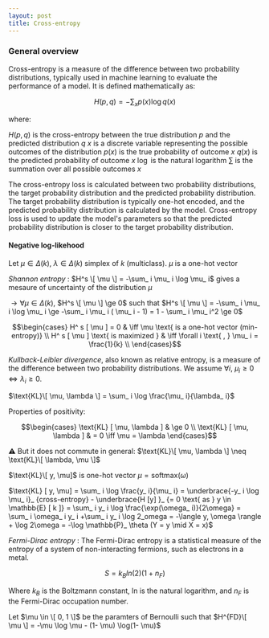 ```yaml
---
layout: post
title: Cross-entropy
---
```


### General overview

Cross-entropy is a measure of the difference between two probability distributions, typically used in machine learning to evaluate the performance of a model. It is defined mathematically as:

$$H(p, q) = -\sum_{x} p(x) \log q(x)$$

where:

$H(p, q)$ is the cross-entropy between the true distribution $p$ and the predicted distribution $q$
$x$ is a discrete variable representing the possible outcomes of the distribution
$p(x)$ is the true probability of outcome $x$
$q(x)$ is the predicted probability of outcome $x$
$\log$ is the natural logarithm
$\sum$ is the summation over all possible outcomes $x$

The cross-entropy loss is calculated between two probability distributions, the target probability distribution and the predicted probability distribution. The target probability distribution is typically one-hot encoded, and the predicted probability distribution is calculated by the model. Cross-entropy loss is used to update the model's parameters so that the predicted probability distribution is closer to the target probability distribution.

#### Negative log-likehood

Let $\mu \in \Delta(k)$, $\lambda \in \Delta(k)$ simplex of $k$ (multiclass). $\mu$ is a one-hot vector

*Shannon entropy* : $H^s \[ \mu \] = -\sum_ i \mu_ i \log \mu_ i$ gives a mesaure of uncertainty of the distribution $\mu$

$\to \forall \mu \in \Delta(k)$, $H^s \[ \mu \] \ge 0$ such that $H^s \[ \mu \] = -\sum_ i \mu_ i \log \mu_ i \ge -\sum_ i \mu_ i ( \mu_ i - 1) = 1 - \sum_ i \mu_ i^2 \ge 0$

$$\begin{cases}
H^ s [ \mu ] = 0 & \iff \mu \text{ is a one-hot vector (min-entropy)} \\
H^ s [ \mu ] \text{ is maximized } & \iff \forall i \text{ , } \mu_ i = \frac{1}{k} \\
\end{cases}$$ 

*Kullback-Leibler divergence*, also known as relative entropy, is a measure of the difference between two probability distributions. We assume $\forall i$, $\mu_ i \ge 0 \iff \lambda_ i \ge 0$.

$\text{KL}\[ \mu, \lambda \] = \sum_ i \log \frac{\mu_ i}{\lambda_ i}$

Properties of positivity: 

$$\begin{cases}
\text{KL} [ \mu, \lambda ] & \ge 0 \\
\text{KL} [ \mu, \lambda ] & = 0 \iff \mu = \lambda
\end{cases}$$

⚠️ But it does not commute in general: $\text{KL}\[ \mu, \lambda \] \neq \text{KL}\[ \lambda, \mu \]$

$\text{KL}\[ y, \mu]$ is one-hot vector $\mu = \text{softmax}(\omega)$

$\text{KL} [ y, \mu] = \sum_ i \log \frac{y_ i}{\mu_ i} = \underbrace{-y_ i \log \mu_ i}_ {cross-entropy} - \underbrace{H [y] }_ {= 0 \text{ as } y \in \mathbb{E} [ k ]} = \sum_ i y_ i \log \frac{\exp(\omega_ i)}{2\omega} = \sum_ i \omega_ i y_ i +\sum_ i y_ i \log 2_omega = -\langle y, \omega \rangle + \log 2\omega = -\log \mathbb{P}_ \theta (Y = y \mid X = x)$

*Fermi-Dirac entropy* : The Fermi-Dirac entropy is a statistical measure of the entropy of a system of non-interacting fermions, such as electrons in a metal.

$$S = k_ {B}ln(2)(1 + n_ {F})$$

Where $k_ {B}$ is the Boltzmann constant, ln is the natural logarithm, and $n_ {F}$ is the Fermi-Dirac occupation number.

Let $\mu \in \[ 0, 1 \]$ be the paramters of Bernoulli such that $H^{FD}\[ \mu \] = -\mu \log \mu - (1- \mu) \log(1- \mu)$
